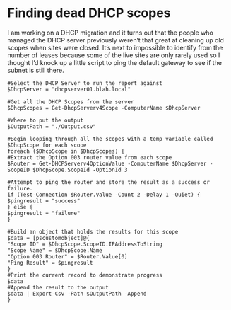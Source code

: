 # Finding dead DHCP scopes

I am working on a DHCP migration and it turns out that the people who managed the DHCP server previously weren’t that great at cleaning up old scopes when sites were closed. It’s next to impossible to identify from the number of leases because some of the live sites are only rarely used so I thought I’d knock up a little script to ping the default gateway to see if the subnet is still there.


```# Requires DHCP Server Module for Powershell
#Select the DHCP Server to run the report against
$DhcpServer = "dhcpserver01.blah.local"

#Get all the DHCP Scopes from the server
$DhcpScopes = Get-DhcpServerv4Scope -ComputerName $DhcpServer

#Where to put the output
$OutputPath = "./Output.csv"

#Begin looping through all the scopes with a temp variable called $DhcpScope for each scope
foreach ($DhcpScope in $DhcpScopes) {
#Extract the Option 003 router value from each scope
$Router = Get-DHCPServerv4OptionValue -ComputerName $DhcpServer -ScopeID $DhcpScope.ScopeId -OptionId 3

#Attempt to ping the router and store the result as a success or failure.
if (Test-Connection $Router.Value -Count 2 -Delay 1 -Quiet) {
$pingresult = "success"
} else {
$pingresult = "failure"
}

#Build an object that holds the results for this scope
$data = [pscustomobject]@{
"Scope ID" = $DhcpScope.ScopeID.IPAddressToString
"Scope Name" = $DhcpScope.Name
"Option 003 Router" = $Router.Value[0]
"Ping Result" = $pingresult
}
#Print the current record to demonstrate progress
$data
#Append the result to the output
$data | Export-Csv -Path $OutputPath -Append
}
```